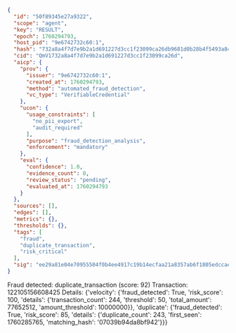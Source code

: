 ```json
{
  "id": "50f89345e27a9322",
  "scope": "agent",
  "key": "RESULT",
  "epoch": 1760294793,
  "host_pid": "9e6742732c60:1",
  "hash": "732a8a4f7d7e9b2a1d691227d3cc1f23099ca26db9681d0b28b4f5493a84485d",
  "cid": "QmV1732a8a4f7d7e9b2a1d691227d3cc1f23099ca26d",
  "aicp": {
    "prov": {
      "issuer": "9e6742732c60:1",
      "created_at": 1760294793,
      "method": "automated_fraud_detection",
      "vc_type": "VerifiableCredential"
    },
    "ucon": {
      "usage_constraints": [
        "no_pii_export",
        "audit_required"
      ],
      "purpose": "fraud_detection_analysis",
      "enforcement": "mandatory"
    },
    "eval": {
      "confidence": 1.0,
      "evidence_count": 0,
      "review_status": "pending",
      "evaluated_at": 1760294793
    }
  },
  "sources": [],
  "edges": [],
  "metrics": {},
  "thresholds": {},
  "tags": [
    "fraud",
    "duplicate_transaction",
    "risk_critical"
  ],
  "sig": "ee29a81e04e70955504f0b4ee4917c19b14ecfaa21a8357ab6f1805edccae66f"
}
```

Fraud detected: duplicate_transaction (score: 92)
Transaction: 122105156608425
Details: {'velocity': {'fraud_detected': True, 'risk_score': 100, 'details': {'transaction_count': 244, 'threshold': 50, 'total_amount': 77652512, 'amount_threshold': 10000000}}, 'duplicate': {'fraud_detected': True, 'risk_score': 85, 'details': {'duplicate_count': 243, 'first_seen': 1760285765, 'matching_hash': '07039b94da8bf942'}}}